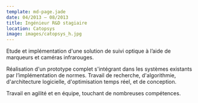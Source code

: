 ```yaml
---
template: md-page.jade
date: 04/2013 – 08/2013
title: Ingénieur R&D stagiaire
location: Catopsys
image: images/catopsys_h.jpg
---
```

Etude et implémentation d'une solution de suivi optique à l’aide de marqueurs et caméras infrarouges.

Réalisation d'un prototype complet s'intégrant dans les systèmes existants par l’implémentation de normes. Travail de recherche, d'algorithmie, d'architecture logicielle, d'optimisation temps réel, et de conception.

Travail en agilité et en équipe, touchant de nombreuses compétences.
